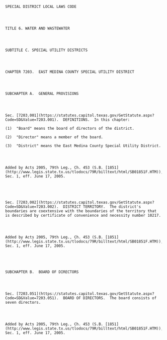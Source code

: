 ﻿
    
    
    	
    					
    
    
    SPECIAL DISTRICT LOCAL LAWS CODE
    
      
    
    
    TITLE 6. WATER AND WASTEWATER
    
      
    
    
    SUBTITLE C. SPECIAL UTILITY DISTRICTS
    
      
    
    
    CHAPTER 7203.  EAST MEDINA COUNTY SPECIAL UTILITY DISTRICT
    
      
    
    
    SUBCHAPTER A.  GENERAL PROVISIONS
    
      
    
    
    Sec. [7203.001](https://statutes.capitol.texas.gov/GetStatute.aspx?Code=SD&Value=7203.001).  DEFINITIONS.  In this chapter:
    
    (1)  "Board" means the board of directors of the district.
    
    (2)  "Director" means a member of the board.
    
    (3)  "District" means the East Medina County Special Utility District.
    
    
    
    
    Added by Acts 2005, 79th Leg., Ch. 453 (S.B. [1851](http://www.legis.state.tx.us/tlodocs/79R/billtext/html/SB01851F.HTM)), Sec. 1, eff. June 17, 2005.
    
    
    
    
    
    Sec. [7203.002](https://statutes.capitol.texas.gov/GetStatute.aspx?Code=SD&Value=7203.002).  DISTRICT TERRITORY.  The district's boundaries are coextensive with the boundaries of the territory that is described by certificate of convenience and necessity number 10217.
    
    
    
    
    Added by Acts 2005, 79th Leg., Ch. 453 (S.B. [1851](http://www.legis.state.tx.us/tlodocs/79R/billtext/html/SB01851F.HTM)), Sec. 1, eff. June 17, 2005.
    
    
    
    
    
    SUBCHAPTER B.  BOARD OF DIRECTORS
    
      
    
    
    Sec. [7203.051](https://statutes.capitol.texas.gov/GetStatute.aspx?Code=SD&Value=7203.051).  BOARD OF DIRECTORS.  The board consists of seven directors.
    
    
    
    
    Added by Acts 2005, 79th Leg., Ch. 453 (S.B. [1851](http://www.legis.state.tx.us/tlodocs/79R/billtext/html/SB01851F.HTM)), Sec. 1, eff. June 17, 2005.
    
    
    
    
    				
